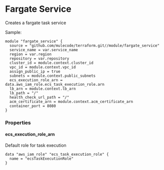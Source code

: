 # Fargate Service

Creates a fargate task service


Sample:

```hcl-terraform
module "fargate_service" {
  source = "github.com/mulecode/terraform.git//module/fargate_service"
  service_name = var.service_name
  region = var.region
  repository = var.repository
  cluster_id = module.context.cluster_id
  vpc_id = module.context.vpc_id
  assign_public_ip = true
  subnets = module.context.public_subnets
  ecs_execution_role_arn = data.aws_iam_role.ecs_task_execution_role.arn
  lb_arn = module.context.lb_arn
  lb_path = "/"
  health_check_url_path = "/"
  acm_certificate_arn = module.context.acm_certificate_arn
  container_port = 8080
}
```


### Properties

#### ecs_execution_role_arn

Default role for task execution

```hcl-terraform
data "aws_iam_role" "ecs_task_execution_role" {
  name = "ecsTaskExecutionRole"
}
```